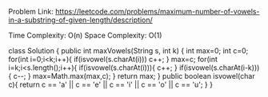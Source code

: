 Problem Link: https://leetcode.com/problems/maximum-number-of-vowels-in-a-substring-of-given-length/description/

Time Complexity: O(n)
Space Complexity: O(1)

class Solution {
    public int maxVowels(String s, int k) {
        int max=0;
        int c=0;
        for(int i=0;i<k;i++){
            if(isvowel(s.charAt(i)))
            c++;
        }
        max=c;
        for(int i=k;i<s.length();i++){
            if(isvowel(s.charAt(i))){
                c++;
            }
            if(isvowel(s.charAt(i-k))){
                c--;
            }
            max=Math.max(max,c);
        }
        return max;
    }
    public boolean isvowel(char c){
        return c == 'a' || c == 'e' || c == 'i' || c == 'o' || c == 'u';
    }
}